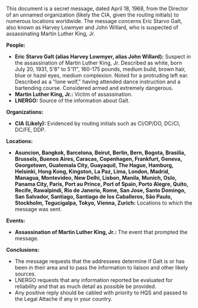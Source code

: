 This document is a secret message, dated April 18, 1968, from the Director of an unnamed organization (likely the CIA, given the routing initials) to numerous locations worldwide. The message concerns Eric Starvo Galt, also known as Harvey Lowmyer and John Willard, who is suspected of assassinating Martin Luther King, Jr.

**People:**

*   **Eric Starvo Galt (alias Harvey Lowmyer, alias John Willard):** Suspect in the assassination of Martin Luther King, Jr. Described as white, born July 20, 1931, 5'8" to 5'11", 160-175 pounds, medium build, brown hair, blue or hazel eyes, medium complexion. Noted for a protruding left ear. Described as a "lone wolf," having attended dance instruction and a bartending course. Considered armed and extremely dangerous.
*   **Martin Luther King, Jr.:** Victim of assassination.
*   **LNERGO:** Source of the information about Galt.

**Organizations:**

*   **CIA (Likely):** Evidenced by routing initials such as CI/OP/DO, DC/CI, DC/FE, DDP.

**Locations:**

*   **Asuncion, Bangkok, Barcelona, Beirut, Berlin, Bern, Bogota, Brasilia, Brussels, Buenos Aires, Caracas, Copenhagen, Frankfurt, Geneva, Georgetown, Guatemala City, Guayaquil, The Hague, Hamburg, Helsinki, Hong Kong, Kingston, La Paz, Lima, London, Madrid, Managua, Montevideo, New Delhi, Lisbon, Manila, Munich, Oslo, Panama City, Paris, Port au Prince, Port of Spain, Porto Alegre, Quito, Recife, Rawalpindi, Rio de Janerio, Rome, San Jose, Santo Domingo, San Salvador, Santiago, Santiago de los Caballeros, São Paulo, Stockholm, Tegucigalpa, Tokyo, Vienna, Zurich:** Locations to which the message was sent.

**Events:**

*   **Assassination of Martin Luther King, Jr.:** The event that prompted the message.

**Conclusions:**

*   The message requests that the addressees determine if Galt is or has been in their area and to pass the information to liaison and other likely sources.
*   LNERGO requests that any information reported be evaluated for reliability and that as much detail as possible be provided.
*   Any positive reply should be cabled with priority to HQS and passed to the Legal Attache if any in your country.
